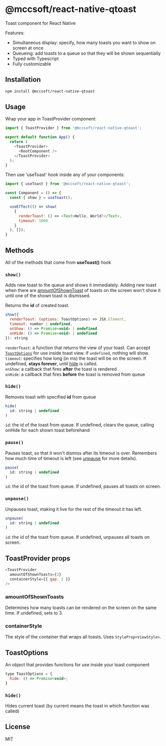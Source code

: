 # @mccsoft/react-native-qtoast

Toast component for React Native

Features:
- Simultaneous display: specify, how many toasts you want to show on screen at once
- Queueing: add toasts to a queue so that they will be shown sequentially
- Typed with Typescript
- Fully customizable

## Installation

```sh
npm install @mccsoft/react-native-qtoast
```

## Usage

Wrap your app in ToastProvider component:

```js
import { ToastProvider } from '@mccsoft/react-native-qtoast';

export default function App() {
  return (
    <ToastProvider>
      <RootComponent />
    </ToastProvider>
  );
}
```

Then use 'useToast' hook inside any of your components:
```js
import { useToast } from '@mccsoft/react-native-qtoast';

const Component = () => {
  const { show } = useToast();

  useEffect(() => show(
    {
      renderToast: () => <Text>Hello, World!</Text>,
      timeout: 1000
    }
  ), []);
}
```

## Methods

All of the methods that come from **useToast()** hook

### `show()`

Adds new toast to the queue and shows it immediately. Adding new toast when there are [amountOfShownToast](#amountofshowntoasts) of toasts on the screen won't show it until one of the shown toast is dismissed.

Returns the **id** of created toast.

```js
show({
  renderToast: (options: ToastOptions) => JSX.Element,
  timeout: number | undefined,
  onShow: () => Promise<void> | undefined
  onHide: () => Promise<void> | undefined
}): string
```

`renderToast`: a function that returns the view of your toast. Can accept [`ToastOptions`](#toastoptions) for use inside toast view. If `undefined`, nothing will show.
\
`timeout`: specifies how long (in ms) the toast will be on the screen. If undefined, **stays forever**, until [hide]() is called.
\
`onShow`: a callback that fires **after** the toast is rendered
\
`onHide`: a callback that fires **before** the toast is removed from queue

### `hide()`

Removes toast with specified **id** from queue

```js
hide(
  id: string | undefined
)
```

`id`: the id of the toast from queue. If undefined, clears the queue, calling onHide for each shown toast beforehand

### `pause()`

Pauses toast, so that it won't dismiss after its timeout is over. Remembers how much time of timeout is left (see [unpause](#unpause) for more details).

```js
pause(
  id: string | undefined
)
```

`id`: the id of the toast from queue. If undefined, pauses all toasts on screen.

### `unpause()`

Unpauses toast, making it live for the rest of the timeout it has left.

```js
unpause(
  id: string | undefined
)
```

`id`: the id of the toast from queue. If undefined, unpauses all toasts on screen.

## ToastProvider props

```js
<ToastProvider
  amountOfShownToasts={2}
  containerStyle={{ gap: 2 }}
/>
```

### amountOfShownToasts

Determines how many toasts can be rendered on the screen on the same time. If undefined, sets to 3.

### containerStyle

The style of the container that wraps all toasts. Uses `StyleProp<ViewStyle>`.

## ToastOptions

An object that provides functions for use inside your toast component

```js
type ToastOptions = {
  hide: () => Promise<void>;
}
```

### `hide()`

Hides current toast (by current means the toast in which function was called)

## License

MIT
